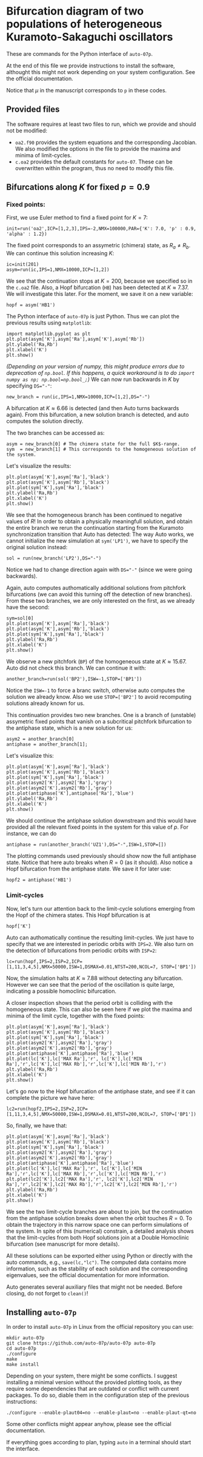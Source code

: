 # Bifurcation diagram of two populations of heterogeneous Kuramoto-Sakaguchi oscillators

These are commands for the Python interface of `auto-07p`.

At the end of this file we provide instructions to install the software, althought this might not work depending on your system configuration. See the official documentation.

Notice that $\mu$ in the manuscript corresponds to `p` in these codes.

## Provided files

The software requires at least two files to run, which we provide and should not be modified:

- `oa2.f90` provides the system equations and the corresponding Jacobian. We also modified the options in the file to provide the maxima and minima of limit-cycles. 
- `c.oa2` provides the default constants for `auto-07`. These can be overwritten within the program, thus no need to modify this file.  

## Bifurcations along $K$ for fixed $p=0.9$

### Fixed points:

First, we use Euler method to find a fixed point for $K=7$:

```
init=run('oa2',ICP=[1,2,3],IPS=-2,NMX=100000,PAR={'K': 7.0, 'p' : 0.9, 'alpha' : 1.2})
```
The fixed point corresponds to an assymetric (chimera) state, as $R_a\neq R_b$. 
We can continue this solution increasing $K$:

```
ic=init(201)
asym=run(ic,IPS=1,NMX=10000,ICP=[1,2])
```
We see that the continuation stops at $K=200$, because we specified so in the `c.oa2` file.
Also, a Hopf bifurcation (`HB`) has been detected at $K\approx 7.37$. We will investigate this later.
For the moment, we save it on a new variable:

```
hopf = asym('HB1')
```

The Python interface of `auto-07p` is just Python. Thus we can plot the previous results using `matplotlib`:

```
import matplotlib.pyplot as plt
plt.plot(asym['K'],asym['Ra'],asym['K'],asym['Rb'])
plt.ylabel('Ra,Rb')
plt.xlabel('K')
plt.show()
``` 
*(Depending on your version of numpy, this might produce errors due to deprecation of `np.bool`.
If this happens, a quick workaround is to do `import numpy as np; np.bool=np.bool_;`)*
We can now run backwards in $K$ by specifying `DS="-"`:

```
new_branch = run(ic,IPS=1,NMX=10000,ICP=[1,2],DS="-")
```

A bifurcation at $K\approx 6.66$ is detected (and then Auto turns backwards again). 
From this bifurcation, a new solution branch is detected, and auto computes the solution directly.

The two branches can be accessed as:
```
asym = new_branch[0] # The chimera state for the full $K$-range.
sym  = new_branch[1] # This corresponds to the homogeneous solution of the system.
```

Let's visualize the results:

```
plt.plot(asym['K'],asym['Ra'],'black')
plt.plot(asym['K'],asym['Rb'],'black')
plt.plot(sym['K'],sym['Ra'],'black')
plt.ylabel('Ra,Rb')
plt.xlabel('K')
plt.show()
```

We see that the homogeneous branch has been continued to negative values of $R$!
In order to obtain a physically meaningfull solution, and obtain the entire branch we rerun
the continuation starting from the Kuramoto synchronization transition that Auto has detected:
The way Auto works, we cannot initialize the new simulation at `sym('LP1')`, we have to 
specify the original solution instead:

```
sol = run(new_branch('LP2'),DS="-")
```

Notice we had to change direction again with `DS="-"` (since we were going backwards).

Again, auto computes authomatically additional solutions from pitchfork bifurcations (we can avoid this turning off the detection of new branches).
From these two branches, we are only interested on the first, as we already have the second:

```
sym=sol[0]
plt.plot(asym['K'],asym['Ra'],'black')
plt.plot(asym['K'],asym['Rb'],'black')
plt.plot(sym['K'],sym['Ra'],'black')
plt.ylabel('Ra,Rb')
plt.xlabel('K')
plt.show()
```

We observe a new pitchfork (`BP`) of the homogeneous state at $K\approx 15.67$.
Auto did not check this branch. We can continue it with: 

```
another_branch=run(sol('BP2'),ISW=-1,STOP=['BP1'])
```

Notice the `ISW=-1` to force a branc switch, otherwise auto computes the solution we already know. Also we use `STOP=['BP2']` to avoid recomputing solutions already known for us.

This continuation provides two new branches. One is a branch of (unstable) assymetric fixed points that vanish on a subcritical pitchfork bifurcation to the antiphase state, which 
is a new solution for us: 

```
asym2 = another_branch[0]
antiphase = another_branch[1];
```

Let's visualize this:

```
plt.plot(asym['K'],asym['Ra'],'black')
plt.plot(asym['K'],asym['Rb'],'black')
plt.plot(sym['K'],sym['Ra'],'black')
plt.plot(asym2['K'],asym2['Ra'],'gray')
plt.plot(asym2['K'],asym2['Rb'],'gray')
plt.plot(antiphase['K'],antiphase['Ra'],'blue')
plt.ylabel('Ra,Rb')
plt.xlabel('K')
plt.show()
```

We should continue the antiphase solution downstream and this would have provided all the relevant fixed points in the system for this value of $p$. For instance, we can do

```
antiphase = run(another_branch('UZ1'),DS="-",ISW=1,STOP=[])
```

The plotting commands used previously should show now the full antiphase state.
Notice that here auto breaks when $R=0$ (as it should).
Also notice a Hopf bifurcation from the antiphase state. We save it for later use:

```
hopf2 = antiphase('HB1')
```

### Limit-cycles

Now, let's turn our attention back to the limit-cycle solutions
emerging from the Hopf of the chimera states. This Hopf bifurcation is at

```
hopf['K']
```

Auto can authomatically continue the resulting limit-cycles.
We just have to specify that we are interested in periodic orbits with `IPS=2`.
We also turn on the detection of bifurcations from periodic orbits with `ISP=2`:

```
lc=run(hopf,IPS=2,ISP=2,ICP=[1,11,3,4,5],NMX=50000,ISW=1,DSMAX=0.01,NTST=200,NCOL=7, STOP=['BP1'])
```

Now, the simulation halts at $K\approx 7.88$ without detecting any bifurcation.
However we can see that the period of the oscillation is quite large, indicating
a possible homoclinic bifurcation.

A closer inspection shows that the period orbit is colliding with the homogeneous state.
This can also be seen here if we plot the maxima and minima of the limit cycle,
together with the fixed points:

```
plt.plot(asym['K'],asym['Ra'],'black')
plt.plot(asym['K'],asym['Rb'],'black')
plt.plot(sym['K'],sym['Ra'],'black')
plt.plot(asym2['K'],asym2['Ra'],'gray')
plt.plot(asym2['K'],asym2['Rb'],'gray')
plt.plot(antiphase['K'],antiphase['Ra'],'blue')
plt.plot(lc['K'],lc['MAX Ra'],'r', lc['K'],lc['MIN Ra'],'r',lc['K'],lc['MAX Rb'],'r',lc['K'],lc['MIN Rb'],'r')
plt.ylabel('Ra,Rb')
plt.xlabel('K')
plt.show()
```

Let's go now to the Hopf bifurcation of the antiphase state, and see if it can complete the picture we have here:

```
lc2=run(hopf2,IPS=2,ISP=2,ICP=[1,11,3,4,5],NMX=50000,ISW=1,DSMAX=0.01,NTST=200,NCOL=7, STOP=['BP1'])
```

So, finally, we have that:

```
plt.plot(asym['K'],asym['Ra'],'black')
plt.plot(asym['K'],asym['Rb'],'black')
plt.plot(sym['K'],sym['Ra'],'black')
plt.plot(asym2['K'],asym2['Ra'],'gray')
plt.plot(asym2['K'],asym2['Rb'],'gray')
plt.plot(antiphase['K'],antiphase['Ra'],'blue')
plt.plot(lc['K'],lc['MAX Ra'],'r', lc['K'],lc['MIN Ra'],'r',lc['K'],lc['MAX Rb'],'r',lc['K'],lc['MIN Rb'],'r')
plt.plot(lc2['K'],lc2['MAX Ra'],'r', lc2['K'],lc2['MIN Ra'],'r',lc2['K'],lc2['MAX Rb'],'r',lc2['K'],lc2['MIN Rb'],'r')
plt.ylabel('Ra,Rb')
plt.xlabel('K')
plt.show()
```

We see the two limit-cycle branches are about to join, but the continuation from the antiphase solution breaks down when the orbit touches $R=0$. To obtain the trajectory in this narrow space one can perform simulations of the system. In spite of this (numerical) constrain, a detailed analysis shows that the limit-cycles from both Hopf solutions join at a Double Homoclinic bifurcation (see manuscript for more details).

All these solutions can be exported either using Python or directly with the auto commands, e.g., `save(lc,"lc")`. The computed data contains more information, such as the stability of each solution and the corresponding eigenvalues, see the official documentation for more information.

Auto generates several auxiliary files that might not be needed.
Before closing, do not forget to  `clean()`!


## Installing `auto-07p`

In order to install `auto-07p` in Linux from the official repository you can use:

```
mkdir auto-07p
git clone https://github.com/auto-07p/auto-07p auto-07p
cd auto-07p
./configure
make
make install
```

Depending on your system, there might be some conflicts.
I suggest installing a minimal version without the provided plotting tools,
as they require some dependencies that are outdated or conflict with current packages.
To do so, diable them in the configuration step of the previous instructions:

```
./configure --enable-plaut04=no --enable-plaut=no --enable-plaut-qt=no
```

Some other conflicts might appear anyhow, please see the official documentation.

If everything goes according to plan, typing `auto` in a terminal should start the interface.






